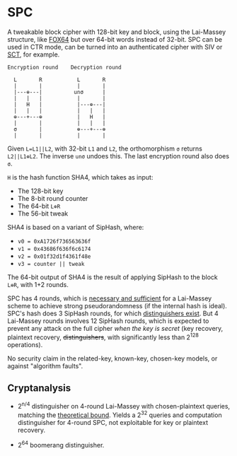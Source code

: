 # SPC

A tweakable block cipher with 128-bit key and block, using the
Lai-Massey structure, like
[FOX64](https://crypto.junod.info/sac04a_talk.pdf) but over 64-bit words
instead of 32-bit.
SPC can be used in CTR mode, can be turned into an authenticated cipher
with SIV or [SCT](https://eprint.iacr.org/2015/1049), for example.


```
Encryption round    Decryption round

  L       R           L       R
  |       |           |       |
  |---⊕---|          unσ      |
  |   |   |           |       |
  |   H   |           |---⊕---|
  |   |   |           |   |   |
  ⊕---+---⊕           |   H   |
  |       |           |   |   |
  σ       |           ⊕---+---⊕
  |       |           |       |
```

Given `L=L1||L2`, with 32-bit `L1` and `L2`, the orthomorphism `σ`
returns  `L2||L1⊕L2`.  The inverse `unσ` undoes this.
The last encryption round also does `σ`.

`H` is the hash function SHA4, which takes as input:

* The 128-bit key
* The 8-bit round counter
* The 64-bit `L⊕R`
* The 56-bit tweak

SHA4 is based on a variant of SipHash, where:

* `v0 = 0xA1726f736563636f`
* `v1 = 0x43686f636f6c6174`
* `v2 = 0x01f32d1f4361f48e`
* `v3 = counter || tweak`

The 64-bit output of SHA4 is the result of applying SipHash to the
block `L⊕R`, with 1+2 rounds.

SPC has 4 rounds, which is [necessary and
sufficient](https://eprint.iacr.org/2009/266) for a Lai-Massey scheme to
achieve strong pseudorandomness (if the internal hash is ideal).
SPC's hash does 3 SipHash rounds, for which [distinguishers
exist](https://eprint.iacr.org/2021/189).  But 4 Lai-Massey rounds
involves 12 SipHash rounds, which is expected to prevent any attack on
the full cipher *when the key is secret* (key recovery, plaintext
recovery, ~~distinguishers~~, with significantly less than 2<sup>128</sup>
operations).

No security claim in the related-key, known-key, chosen-key
models, or against "algorithm faults".

## Cryptanalysis

* 2<sup>n/4</sup> distinguisher on 4-round Lai-Massey with
  chosen-plaintext queries, matching the [theoretical
  bound](https://eprint.iacr.org/2009/266). Yields a 2<sup>32</sup>
  queries and computation distinguisher for 4-round SPC, not exploitable
  for key or plaintext recovery.

* 2<sup>64</sup> boomerang distinguisher.

